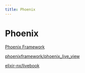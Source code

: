 ```yaml
---
title: Phoenix
---
```


# Phoenix

[Phoenix Framework](https://www.phoenixframework.org/)

[phoenixframework/phoenix_live_view](https://github.com/phoenixframework/phoenix_live_view)

[elixir-nx/livebook](https://github.com/elixir-nx/livebook)
